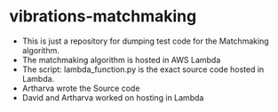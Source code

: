 # vibrations-matchmaking
* This is just a repository for dumping test code for the Matchmaking algorithm.
* The matchmaking algorithm is hosted in AWS Lambda
* The script: lambda_function.py is the exact source code hosted in Lambda.
* Artharva wrote the Source code
* David and Artharva worked on hosting in Lambda
